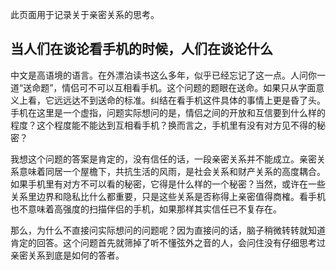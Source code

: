 此页面用于记录关于亲密关系的思考。

## 当人们在谈论看手机的时候，人们在谈论什么

中文是高语境的语言。在外漂泊读书这么多年，似乎已经忘记了这一点。人问你一道“送命题”，情侣可不可以互相看手机。这个问题的题眼在送命。如果只从字面意义上看，它远远达不到送命的标准。纠结在看手机这件具体的事情上更是昏了头。手机在这里是一个虚指，问题实际想问的是，情侣之间的开放和互信要到什么样的程度？这个程度能不能达到互相看手机？换而言之，手机里有没有对方见不得的秘密？

我想这个问题的答案是肯定的，没有信任的话，一段亲密关系并不能成立。亲密关系意味着同居一个屋檐下，共抗生活的风雨，是社会关系和财产关系的高度耦合。如果手机里有对方不可以看的秘密，它得是什么样的一个秘密？当然，或许在一些关系里边界和隐私比什么都重要，只是这些关系是否称得上亲密值得商榷。看手机也不意味着高强度的扫描伴侣的手机，如果那样其实信任已不复存在。

那么，为什么不直接问实际想问的问题呢？因为直接问的话，脑子稍微转转就知道肯定的回答。这个问题首先就筛掉了听不懂弦外之音的人，会问住没有仔细思考过亲密关系到底是如何的答者。